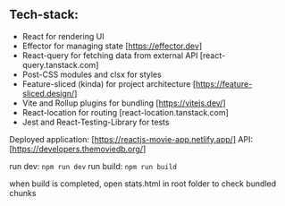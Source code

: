 ## Tech-stack: 
- React for rendering UI
- Effector for managing state [https://effector.dev]
- React-query for fetching data from external API [react-query.tanstack.com]
- Post-CSS modules and clsx for styles
- Feature-sliced (kinda) for project architecture [https://feature-sliced.design/]
- Vite and Rollup plugins for bundling [https://vitejs.dev/]
- React-location for routing [react-location.tanstack.com]
- Jest and React-Testing-Library for tests

Deployed application: [https://reactjs-movie-app.netlify.app/]
API: [https://developers.themoviedb.org/]

run dev: `npm run dev`
run build: `npm run build`

when build is completed, open stats.html in root folder to check bundled chunks
